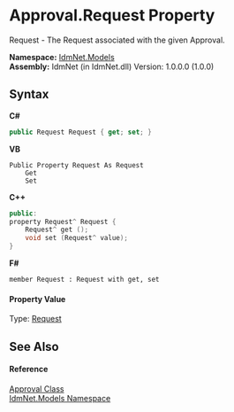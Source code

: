 # Approval.Request Property 
 

Request - The Request associated with the given Approval.

**Namespace:**&nbsp;<a href="N_IdmNet_Models">IdmNet.Models</a><br />**Assembly:**&nbsp;IdmNet (in IdmNet.dll) Version: 1.0.0.0 (1.0.0)

## Syntax

**C#**<br />
``` C#
public Request Request { get; set; }
```

**VB**<br />
``` VB
Public Property Request As Request
	Get
	Set
```

**C++**<br />
``` C++
public:
property Request^ Request {
	Request^ get ();
	void set (Request^ value);
}
```

**F#**<br />
``` F#
member Request : Request with get, set

```


#### Property Value
Type: <a href="T_IdmNet_Models_Request">Request</a>

## See Also


#### Reference
<a href="T_IdmNet_Models_Approval">Approval Class</a><br /><a href="N_IdmNet_Models">IdmNet.Models Namespace</a><br />